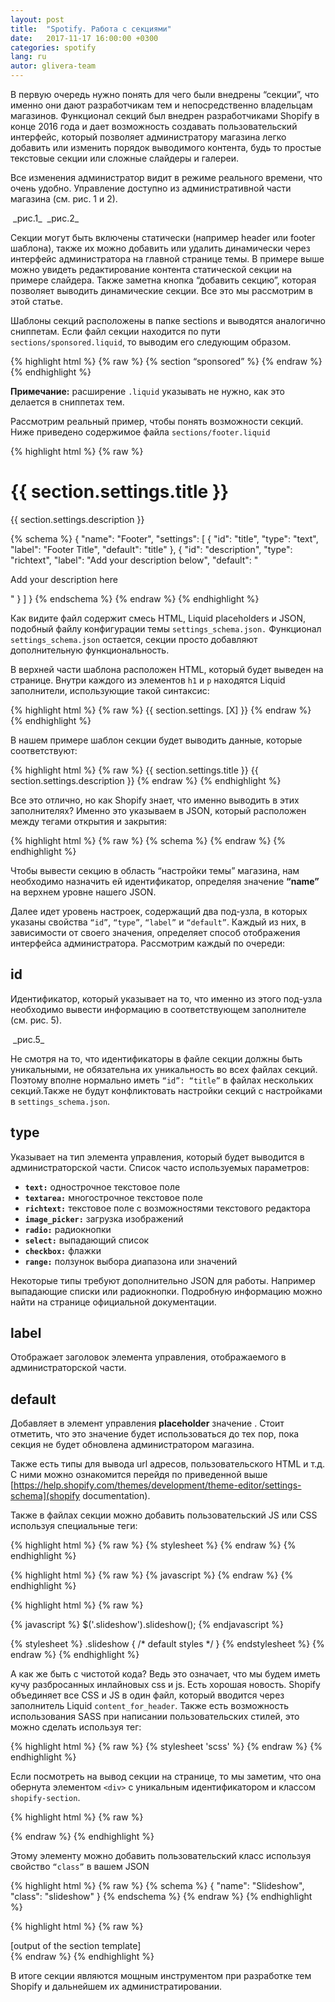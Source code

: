 ```yaml
---
layout: post
title:  "Spotify. Работа с секциями"
date:   2017-11-17 16:00:00 +0300
categories: spotify
lang: ru
autor: glivera-team
---
```


В первую очередь нужно понять для чего были внедрены “секции”, что именно они дают разработчикам тем и непосредственно владельцам магазинов. Функционал секций был внедрен разработчиками Shopify в конце 2016 года и дает возможность создавать пользовательский интерфейс, который позволяет администратору магазина легко добавить или изменить порядок выводимого контента, будь то простые текстовые секции или сложные слайдеры и галереи.

Все изменения администратор видит в режиме реального времени, что очень удобно. Управление доступно из административной части магазина (см. рис. 1 и 2).

<img alt="" src="../../../../i/sect1.jpg">
_рис.1_

<img alt="" src="../../../../i/sect2.jpg">
_рис.2_

Секции могут быть включены статически (например header или footer шаблона), также их можно добавить или удалить динамически через интерфейс администратора на главной странице темы. В примере выше можно увидеть редактирование контента статической секции на примере слайдера. Также заметна кнопка “добавить секцию”, которая позволяет выводить динамические секции. Все это мы рассмотрим в этой статье.

Шаблоны секций расположены в папке sections и выводятся аналогично сниппетам. Если файл секции находится по пути `sections/sponsored.liquid`, то выводим его следующим образом.

{% highlight html %}
{% raw  %}
{% section “sponsored” %}
{% endraw %}
{% endhighlight %}

**Примечание:** расширение `.liquid` указывать не нужно, как это делается в сниппетах тем.

Рассмотрим реальный пример, чтобы понять возможности секций. Ниже приведено содержимое файла `sections/footer.liquid`

{% highlight html %}
{% raw  %}
<h1>{{ section.settings.title }}</h1>
<p>{{ section.settings.description }}</p>
{% schema %}
	{
		"name": "Footer",
		"settings": [
			{
				"id": "title",
				"type": "text",
				"label": "Footer Title",
				"default": "title"
			},
			{
				"id": "description",
				"type": "richtext",
				"label": "Add your description below",
				"default": "<p>Add your description here</p>"
			}
		]
	}
{% endschema %}
{% endraw %}
{% endhighlight %}


Как видите файл содержит смесь HTML, Liquid placeholders и JSON, подобный файлу конфигурации темы `settings_schema.json.` Функционал `settings_schema.json` остается, секции просто добавляют дополнительную функциональность.

В верхней части шаблона расположен HTML, который будет выведен на странице. Внутри каждого из элементов `h1` и `p` находятся Liquid заполнители, использующие такой синтаксис:

{% highlight html %}
{% raw  %}
{{ section.settings. [X] }}
{% endraw %}
{% endhighlight %}

В нашем примере шаблон секции будет выводить данные, которые соответствуют:

{% highlight html %}
{% raw  %}
{{ section.settings.title }}
{{ section.settings.description }}
{% endraw %}
{% endhighlight %}

Все это отлично, но как Shopify знает, что именно выводить в этих заполнителях? Именно это указываем в JSON, который расположен между тегами открытия и закрытия:

{% highlight html %}
{% raw  %}
{% schema %}
{% endraw %}
{% endhighlight %}

Чтобы вывести секцию в область “настройки темы” магазина, нам необходимо назначить ей идентификатор, определяя значение **“name”** на верхнем уровне нашего JSON.

Далее идет уровень настроек, содержащий два под-узла, в которых указаны свойства `“id”`, `“type”`, `“label”` и `“default”`. Каждый из них, в зависимости от своего значения, определяет способ отображения интерфейса администратора. Рассмотрим каждый по очереди:

## **id**

Идентификатор, который указывает на то, что именно из этого под-узла необходимо вывести информацию в соответствующем заполнителе (см. рис. 5).

<img alt="" src="../../../../i/sect5.jpg">
_рис.5_

Не смотря на то, что идентификаторы в файле секции должны быть уникальными, не обязательна их уникальность во всех файлах секций. Поэтому вполне нормально иметь  `“id”: “title”` в файлах нескольких секций.Также не будут конфликтовать настройки секций с настройками в `settings_schema.json`.

## **type**

Указывает на тип элемента управления, который будет выводится в администраторской части. Список часто используемых параметров:

* **`text:`** однострочное текстовое поле
* **`textarea:`** многострочное текстовое поле
* **`richtext:`** текстовое поле с возможностями текстового редактора
* **`image_picker:`** загрузка изображений
* **`radio:`** радиокнопки
* **`select:`** выпадающий список
* **`checkbox:`** флажки
* **`range:`** ползунок выбора диапазона или значений

Некоторые типы требуют дополнительно JSON для работы. Например выпадающие списки или радиокнопки. Подробную информацию можно найти на странице официальной документации.

## **label**

Отображает заголовок элемента управления, отображаемого в администраторской части.

## **default**

Добавляет в элемент управления **placeholder** значение . Стоит отметить, что это значение будет использоваться до тех пор, пока секция не будет обновлена администратором магазина.

Также есть типы для вывода url адресов, пользовательского HTML и т.д. С ними можно ознакомится перейдя по приведенной выше [https://help.shopify.com/themes/development/theme-editor/settings-schema](shopify documentation).

Также в файлах секции можно добавить пользовательский JS или CSS используя специальные теги:

{% highlight html %}
{% raw  %}
{% stylesheet %}
{% endraw %}
{% endhighlight %}

{% highlight html %}
{% raw  %}
{% javascript %}
{% endraw %}
{% endhighlight %}


{% highlight html %}
{% raw %}
<div class="slideshow" id="slideshow-{{ section.id }}"></div>

<style>
	#slideshow-{{ section.id }} { … }
</style>

{% javascript %}
	$('.slideshow').slideshow();
{% endjavascript %}

{% stylesheet %}
	.slideshow {
		/* default styles */
	}
{% endstylesheet %}
{% endraw %}
{% endhighlight %}

А как же быть с чистотой кода? Ведь это означает, что мы будем иметь кучу разбросанных инлайновых css и js. Есть хорошая новость. Shopify объединяет все CSS и JS в один файл, который вводится через заполнитель Liquid `content_for_header`. Также есть возможность использования SASS при написании пользовательских стилей, это можно сделать используя тег:

{% highlight html %}
{% raw  %}
{% stylesheet 'scss' %}
{% endraw %}
{% endhighlight %}

Если посмотреть на вывод секции на странице, то мы заметим, что она обернута элементом `<div>` с уникальным идентификатором и классом `shopify-section`.

{% highlight html %}
{% raw %}
<div id="shopify-section-footer" class="shopify-section">
{% endraw %}
{% endhighlight %}

Этому элементу можно добавить пользовательский класс используя свойство `“class”` в вашем JSON

{% highlight html %}
{% raw %}
{% schema %}
	{
		"name": "Slideshow",
		"class": "slideshow"
	}
{% endschema %}
{% endraw %}
{% endhighlight %}

{% highlight html %}
{% raw %}
<div id="shopify-section-[id]" class="shopify-section slideshow">
	[output of the section template]
</div>
{% endraw %}
{% endhighlight %}

В итоге секции являются мощным инструментом при разработке тем Shopify и дальнейшем их администратировании.
